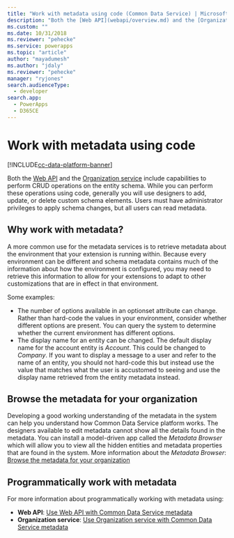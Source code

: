 ```yaml
---
title: "Work with metadata using code (Common Data Service) | Microsoft Docs"
description: "Both the [Web API](webapi/overview.md) and the [Organization service](org-service/overview.md) include capabilities to perform CRUD operations on the entity schema"
ms.custom: ""
ms.date: 10/31/2018
ms.reviewer: "pehecke"
ms.service: powerapps
ms.topic: "article"
author: "mayadumesh"
ms.author: "jdaly"
ms.reviewer: "pehecke"
manager: "ryjones"
search.audienceType: 
  - developer
search.app: 
  - PowerApps
  - D365CE
---
```


# Work with metadata using code

[!INCLUDE[cc-data-platform-banner](../../includes/cc-data-platform-banner.md)]

Both the [Web API](webapi/overview.md) and the [Organization service](org-service/overview.md) include capabilities to perform CRUD operations on the entity schema. While you can perform these operations using code, generally you will use designers to add, update, or delete custom schema elements. Users must have administrator privileges to apply schema changes, but all users can read metadata.

## Why work with metadata?

A more common use for the metadata services is to retrieve metadata about the environment that your extension is running within. Because every environment can be different and schema metadata contains much of the information about how the environment is configured, you may need to retrieve this information to allow for your extensions to adapt to other customizations that are in effect in that environment.

Some examples:
- The number of options available in an optionset attribute can change. Rather than hard-code the values in your environment, consider whether different options are present. You can query the system to determine whether the current environment has different options.
- The display name for an entity can be changed. The default display name for the account entity is *Account*. This could be changed to *Company*. If you want to display a message to a user and refer to the name of an entity, you should not hard-code this but instead use the value that matches what the user is accustomed to seeing and use the display name retrieved from the entity metadata instead.

## Browse the metadata for your organization

Developing a good working understanding of the metadata in the system can help you understand how Common Data Service platform works. The designers available to edit metadata cannot show all the details found in the metadata. You can install a model-driven app called the *Metadata Browser* which will allow you to view all the hidden entities and metadata properties that are found in the system. More information about the *Metadata Browser*: [Browse the metadata for your organization](browse-your-metadata.md)

## Programmatically work with metadata

For more information about programmatically working with metadata using:
- **Web API**: [Use Web API with Common Data Service metadata](webapi/use-web-api-metadata.md)
- **Organization service**: [Use Organization service with Common Data Service metadata](org-service/work-with-metadata.md)